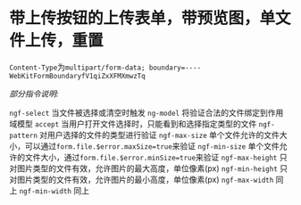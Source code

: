 # 带上传按钮的上传表单，带预览图，单文件上传，重置

 `Content-Type`为`multipart/form-data; boundary=----WebKitFormBoundaryfV1qiZxXFMXmwzTq`
 
  _部分指令说明:_
  
  `ngf-select` 当文件被选择或清空时触发 
  `ng-model` 将验证合法的文件绑定到作用域模型 
  `accept` 当用户打开文件选择时，只能看到和选择指定类型的文件 
  `ngf-pattern` 对用户选择的文件的类型进行验证 
  `ngf-max-size` 单个文件允许的文件大小，可以通过`form.file.$error.maxSize=true`来验证 
  `ngf-min-size` 单个文件允许的文件大小，通过`form.file.$error.minSize=true`来验证 
  `ngf-max-height` 只对图片类型的文件有效，允许图片的最大高度，单位像素(px)
  `ngf-min-height` 只对图片类型的文件有效，允许图片的最小高度，单位像素(px)
  `ngf-max-width` 同上
  `ngf-min-width` 同上
